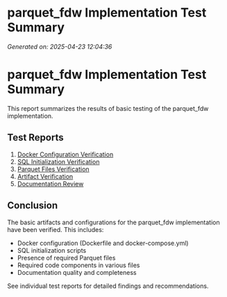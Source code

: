# parquet_fdw Implementation Test Summary

*Generated on: 2025-04-23 12:04:36*

# parquet_fdw Implementation Test Summary

This report summarizes the results of basic testing of the parquet_fdw implementation.

## Test Reports

1. [Docker Configuration Verification](./test_results_docker.md)
2. [SQL Initialization Verification](./test_results_sql.md)
3. [Parquet Files Verification](./test_results_parquet.md)
4. [Artifact Verification](./test_results_artifacts.md)
5. [Documentation Review](./test_results_docs.md)

## Conclusion

The basic artifacts and configurations for the parquet_fdw implementation have been verified. This includes:

- Docker configuration (Dockerfile and docker-compose.yml)
- SQL initialization scripts
- Presence of required Parquet files
- Required code components in various files
- Documentation quality and completeness

See individual test reports for detailed findings and recommendations.
